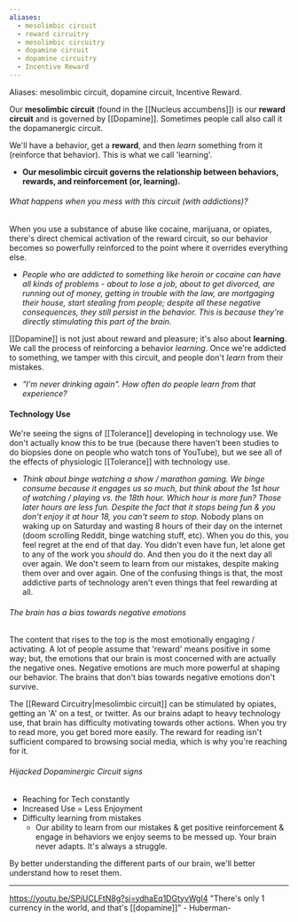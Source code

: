 ```yaml
---
aliases:
  - mesolimbic circuit
  - reward circuitry
  - mesolimbic circuitry
  - dopamine circuit
  - dopamine circuitry
  - Incentive Reward
---
```

Aliases: mesolimbic circuit, dopamine circuit, Incentive Reward.

Our **mesolimbic circuit** (found in the [[Nucleus accumbens]]) is our **reward circuit** and is governed by [[Dopamine]]. Sometimes people call also call it the dopamanergic circuit.

We'll have a behavior, get a **reward**, and then *learn* something from it (reinforce that behavior). This is what we call 'learning'.
- **Our mesolimbic circuit governs the relationship between behaviors, rewards, and reinforcement (or, learning).**

###### What happens when you mess with this circuit (with addictions)?
When you use a substance of abuse like cocaine, marijuana, or opiates, there's direct chemical activation of the reward circuit, so our behavior becomes so powerfully reinforced to the point where it overrides everything else.
- *People who are addicted to something like heroin or cocaine can have all kinds of problems - about to lose a job, about to get divorced, are running out of money, getting in trouble with the law, are mortgaging their house, start stealing from people; despite all these negative consequences, they still persist in the behavior. This is because they're directly stimulating this part of the brain.*

[[Dopamine]] is not just about reward and pleasure; it's also about **learning**. We call the process of reinforcing a behavior *learning*.
Once we're addicted to something, we tamper with this circuit, and people don't *learn* from their mistakes.
- *"I'm never drinking again". How often do people learn from that experience?*

#### Technology Use
We're seeing the signs of [[Tolerance]] developing in technology use. We don't actually know this to be true (because there haven't been studies to do biopsies done on people who watch tons of YouTube), but we see all of the effects of physiologic [[Tolerance]] with technology use.
- *Think about binge watching a show / marathon gaming. We binge consume because it engages us so much, but think about the 1st hour of watching / playing vs. the 18th hour. Which hour is more fun? Those later hours are less fun. Despite the fact that it stops being fun & you don't enjoy it at hour 18, you can't seem to stop.*
Nobody plans on waking up on Saturday and wasting 8 hours of their day on the internet (doom scrolling Reddit, binge watching stuff, etc). When you do this, you feel regret at the end of that day. You didn't even have fun, let alone get to any of the work you *should* do. And then you do it the next day all over again. We don't seem to learn from our mistakes, despite making them over and over again. One of the confusing things is that, the most addictive parts of technology aren't even things that feel rewarding at all.

###### The brain has a bias towards negative emotions
The content that rises to the top is the most emotionally engaging / activating. A lot of people assume that 'reward' means positive in some way; but, the emotions that our brain is most concerned with are actually the negative ones. Negative emotions are much more powerful at shaping our behavior. The brains that don't bias towards negative emotions don't survive.

The [[Reward Circuitry|mesolimbic circuit]] can be stimulated by opiates, getting an 'A' on a test, or twitter. As our brains adapt to heavy technology use, that brain has difficulty motivating towards other actions. When you try to read more, you get bored more easily. The reward for reading isn't sufficient compared to browsing social media, which is why you're reaching for it.

###### Hijacked Dopaminergic Circuit signs
- Reaching for Tech constantly
- Increased Use = Less Enjoyment
- Difficulty learning from mistakes
	- Our ability to learn from our mistakes & get positive reinforcement & engage in behaviors we enjoy seems to be messed up. Your brain never adapts. It's always a struggle.

By better understanding the different parts of our brain, we'll better understand how to reset them.

---
https://youtu.be/SPjUCLFtN8g?si=ydhaEq1DGtyvWgI4
"There's only 1 currency in the world, and that's [[dopamine]]" - Huberman- 